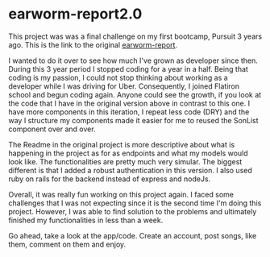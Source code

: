 # earworm-report2.0

This project was was a final challenge on my first bootcamp, Pursuit 3 years ago. This is the link to the original [earworm-report](https://github.com/jmezalon/Earworm-report).

I wanted to do it over to see how much I've grown as developer since then. During this 3 year period I stopped coding for a year in a half. Being that coding is my passion, I could not stop thinking about working as a developer while I was driving for Uber.
Consequently, I joined Flatiron school and begun coding again. Anyone could see the growth, if you look at the code that I have in the original version above in contrast to this one. I have more components in this iteration, I repeat less code (DRY) and the way I structure my components made it easier for me to reused the SonList component over and over.

The Readme in the original project is more descriptive about what is happening in the project as for as endpoints and what my models would look like. The functionalities are pretty much very simular. The biggest different is that I added a robust authentication in this version. I also used ruby on rails for the backend instead of express and nodeJs.

Overall, it was really fun working on this project again. I faced some challenges that I was not expecting since it is the second time I'm doing this project. However, I was able to find solution to the problems and ultimately finished my functionalities in less than a week.

Go ahead, take a look at the app/code. Create an account, post songs, like them, comment on them and enjoy.


<!-- https://safe-cliffs-37697.herokuapp.com/ -->
